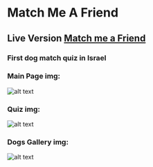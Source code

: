 # Match Me A Friend
## Live Version [Match me a Friend ](https://dog-matching.web.app)
### First dog match quiz in Israel
### Main  Page img: 
![alt text](https://i.ibb.co/RYyQcMN/main-page.png "gallery")
### Quiz img:
![alt text](https://i.ibb.co/PzXJ8sw/QUIZ.png "Quiz")
### Dogs Gallery img:
![alt text](https://i.ibb.co/0CC57y5/gallery.png "gallery")

